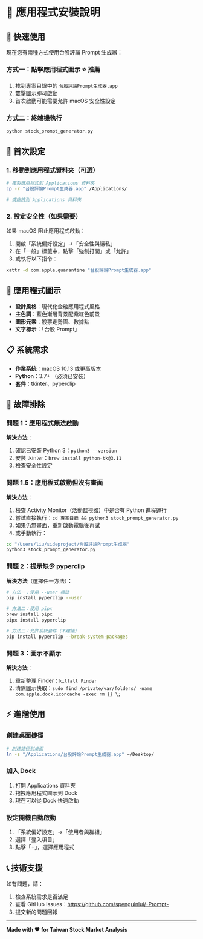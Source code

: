 # 📱 應用程式安裝說明

## 🎯 快速使用

現在您有兩種方式使用台股評論 Prompt 生成器：

### 方式一：點擊應用程式圖示 ⭐️ 推薦
1. 找到專案目錄中的 `台股評論Prompt生成器.app`
2. 雙擊圖示即可啟動
3. 首次啟動可能需要允許 macOS 安全性設定

### 方式二：終端機執行
```bash
python stock_prompt_generator.py
```

## 🚀 首次設定

### 1. 移動到應用程式資料夾（可選）
```bash
# 複製應用程式到 Applications 資料夾
cp -r "台股評論Prompt生成器.app" /Applications/

# 或拖拽到 Applications 資料夾
```

### 2. 設定安全性（如果需要）
如果 macOS 阻止應用程式啟動：
1. 開啟「系統偏好設定」→「安全性與隱私」
2. 在「一般」標籤中，點擊「強制打開」或「允許」
3. 或執行以下指令：
```bash
xattr -d com.apple.quarantine "台股評論Prompt生成器.app"
```

## 🎨 應用程式圖示

- **設計風格**：現代化金融應用程式風格
- **主色調**：藍色漸層背景配紫紅色前景
- **圖形元素**：股票走勢圖、數據點
- **文字標示**：「台股 Prompt」

## 📋 系統需求

- **作業系統**：macOS 10.13 或更高版本
- **Python**：3.7+ （必須已安裝）
- **套件**：tkinter、pyperclip

## 🔧 故障排除

### 問題 1：應用程式無法啟動
**解決方法**：
1. 確認已安裝 Python 3：`python3 --version`
2. 安裝 tkinter：`brew install python-tk@3.11`
3. 檢查安全性設定

### 問題 1.5：應用程式啟動但沒有畫面
**解決方法**：
1. 檢查 Activity Monitor（活動監視器）中是否有 Python 進程運行
2. 嘗試直接執行：`cd 專案目錄 && python3 stock_prompt_generator.py`
3. 如果仍無畫面，重新啟動電腦後再試
4. 或手動執行：
```bash
cd "/Users/liu/sideproject/台股評論Prompt生成器"
python3 stock_prompt_generator.py
```

### 問題 2：提示缺少 pyperclip
**解決方法**（選擇任一方法）：
```bash
# 方法一：使用 --user 標誌
pip install pyperclip --user

# 方法二：使用 pipx
brew install pipx
pipx install pyperclip

# 方法三：允許系統套件（不建議）
pip install pyperclip --break-system-packages
```

### 問題 3：圖示不顯示
**解決方法**：
1. 重新整理 Finder：`killall Finder`
2. 清除圖示快取：`sudo find /private/var/folders/ -name com.apple.dock.iconcache -exec rm {} \;`

## ⚡ 進階使用

### 創建桌面捷徑
```bash
# 創建捷徑到桌面
ln -s "/Applications/台股評論Prompt生成器.app" ~/Desktop/
```

### 加入 Dock
1. 打開 Applications 資料夾
2. 拖拽應用程式圖示到 Dock
3. 現在可以從 Dock 快速啟動

### 設定開機自動啟動
1. 「系統偏好設定」→「使用者與群組」
2. 選擇「登入項目」
3. 點擊「+」，選擇應用程式

## 📞 技術支援

如有問題，請：
1. 檢查系統需求是否滿足
2. 查看 GitHub Issues：https://github.com/spenguinlui/-Prompt-
3. 提交新的問題回報

---

**Made with ❤️ for Taiwan Stock Market Analysis**